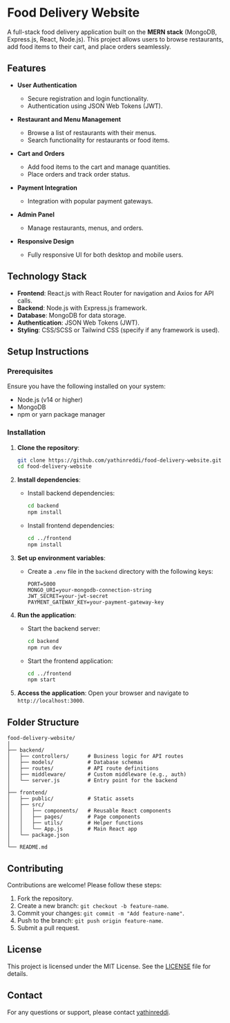 # Food Delivery Website

A full-stack food delivery application built on the **MERN stack** (MongoDB, Express.js, React, Node.js). This project allows users to browse restaurants, add food items to their cart, and place orders seamlessly.

## Features

- **User Authentication**
  - Secure registration and login functionality.
  - Authentication using JSON Web Tokens (JWT).

- **Restaurant and Menu Management**
  - Browse a list of restaurants with their menus.
  - Search functionality for restaurants or food items.

- **Cart and Orders**
  - Add food items to the cart and manage quantities.
  - Place orders and track order status.

- **Payment Integration**
  - Integration with popular payment gateways.

- **Admin Panel**
  - Manage restaurants, menus, and orders.

- **Responsive Design**
  - Fully responsive UI for both desktop and mobile users.

## Technology Stack

- **Frontend**: React.js with React Router for navigation and Axios for API calls.
- **Backend**: Node.js with Express.js framework.
- **Database**: MongoDB for data storage.
- **Authentication**: JSON Web Tokens (JWT).
- **Styling**: CSS/SCSS or Tailwind CSS (specify if any framework is used).

## Setup Instructions

### Prerequisites

Ensure you have the following installed on your system:

- Node.js (v14 or higher)
- MongoDB
- npm or yarn package manager

### Installation

1. **Clone the repository**:
   ```bash
   git clone https://github.com/yathinreddi/food-delivery-website.git
   cd food-delivery-website
   ```

2. **Install dependencies**:
   - Install backend dependencies:
     ```bash
     cd backend
     npm install
     ```
   - Install frontend dependencies:
     ```bash
     cd ../frontend
     npm install
     ```

3. **Set up environment variables**:
   - Create a `.env` file in the `backend` directory with the following keys:
     ```env
     PORT=5000
     MONGO_URI=your-mongodb-connection-string
     JWT_SECRET=your-jwt-secret
     PAYMENT_GATEWAY_KEY=your-payment-gateway-key
     ```

4. **Run the application**:
   - Start the backend server:
     ```bash
     cd backend
     npm run dev
     ```
   - Start the frontend application:
     ```bash
     cd ../frontend
     npm start
     ```

5. **Access the application**:
   Open your browser and navigate to `http://localhost:3000`.

## Folder Structure

```
food-delivery-website/
│
├── backend/
│   ├── controllers/      # Business logic for API routes
│   ├── models/           # Database schemas
│   ├── routes/           # API route definitions
│   ├── middleware/       # Custom middleware (e.g., auth)
│   └── server.js         # Entry point for the backend
│
├── frontend/
│   ├── public/           # Static assets
│   ├── src/
│   │   ├── components/   # Reusable React components
│   │   ├── pages/        # Page components
│   │   ├── utils/        # Helper functions
│   │   └── App.js        # Main React app
│   └── package.json
│
└── README.md
```

## Contributing

Contributions are welcome! Please follow these steps:

1. Fork the repository.
2. Create a new branch: `git checkout -b feature-name`.
3. Commit your changes: `git commit -m "Add feature-name"`.
4. Push to the branch: `git push origin feature-name`.
5. Submit a pull request.

## License

This project is licensed under the MIT License. See the [LICENSE](LICENSE) file for details.

## Contact

For any questions or support, please contact [yathinreddi](https://github.com/yathinreddi).
